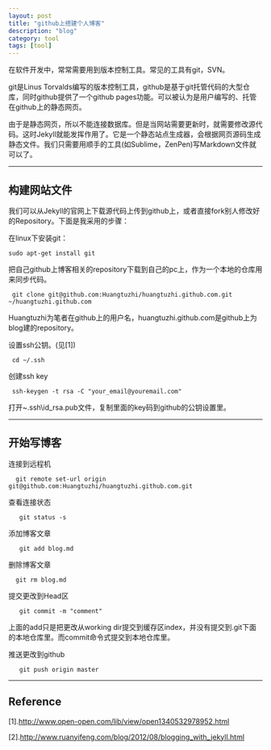 ```yaml
---
layout: post
title: "github上搭建个人博客"
description: "blog"
category: tool
tags: [tool]
---
```


在软件开发中，常常需要用到版本控制工具。常见的工具有git，SVN。

git是Linus Torvalds编写的版本控制工具，github是基于git托管代码的大型仓库，同时github提供了一个github pages功能。可以被认为是用户编写的、托管在github上的静态网页。

由于是静态网页，所以不能连接数据库。但是当网站需要更新时，就需要修改源代码。这时Jekyll就能发挥作用了。它是一个静态站点生成器，会根据网页源码生成静态文件。我们只需要用顺手的工具(如Sublime，ZenPen)写Markdown文件就可以了。

---------------
## 构建网站文件
我们可以从Jekyll的官网上下载源代码上传到github上，或者直接fork别人修改好的Repository。下面是我采用的步骤：

在linux下安装git：

    sudo apt-get install git
   
把自己github上博客相关的repository下载到自己的pc上，作为一个本地的仓库用来同步代码。

     git clone git@github.com:Huangtuzhi/huangtuzhi.github.com.git ~/huangtuzhi.github.com

Huangtuzhi为笔者在github上的用户名，huangtuzhi.github.com是github上为blog建的repository。

设置ssh公钥。(见[1])

     cd ~/.ssh
    
创建ssh key

     ssh-keygen -t rsa -C "your_email@youremail.com"

打开~\.ssh\id_rsa.pub文件，复制里面的key码到github的公钥设置里。

----------------------
## 开始写博客

连接到远程机
  
      git remote set-url origin git@github.com:Huangtuzhi/huangtuzhi.github.com.git

查看连接状态

       git status -s

添加博客文章

       git add blog.md 

删除博客文章
  
      git rm blog.md

提交更改到Head区
 
       git commit -m "comment"

上面的add只是把更改从working dir提交到缓存区index，并没有提交到.git下面的本地仓库里。而commit命令式提交到本地仓库里。

推送更改到github

       git push origin master

------------------------
## Reference
[1].http://www.open-open.com/lib/view/open1340532978952.html

[2].http://www.ruanyifeng.com/blog/2012/08/blogging_with_jekyll.html


